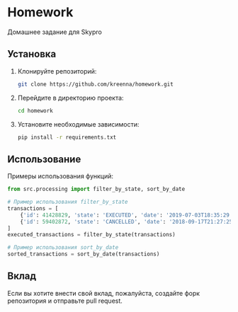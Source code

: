 # Homework

Домашнее задание для Skypro

## Установка

1. Клонируйте репозиторий:
   ```bash
   git clone https://github.com/kreenna/homework.git
   ```
2. Перейдите в директорию проекта:
   ```bash
   cd homework
   ```
3. Установите необходимые зависимости:
   ```bash
   pip install -r requirements.txt
   ```

## Использование

Примеры использования функций:

```python
from src.processing import filter_by_state, sort_by_date

# Пример использования filter_by_state
transactions = [
    {'id': 41428829, 'state': 'EXECUTED', 'date': '2019-07-03T18:35:29.512364'},
    {'id': 59402872, 'state': 'CANCELLED', 'date': '2018-09-17T21:27:25.241241'}
]
executed_transactions = filter_by_state(transactions)

# Пример использования sort_by_date
sorted_transactions = sort_by_date(transactions)
```

## Вклад

Если вы хотите внести свой вклад, пожалуйста, создайте форк репозитория и отправьте pull request.
